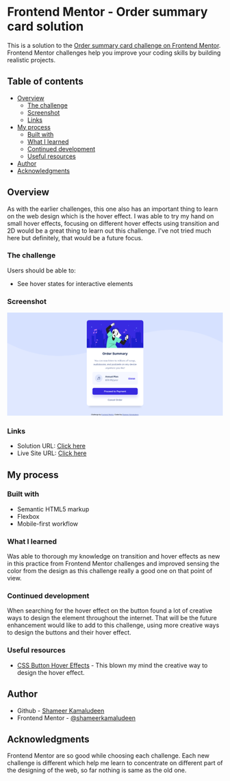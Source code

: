 # Frontend Mentor - Order summary card solution

This is a solution to the [Order summary card challenge on Frontend Mentor](https://www.frontendmentor.io/challenges/order-summary-component-QlPmajDUj). Frontend Mentor challenges help you improve your coding skills by building realistic projects. 

## Table of contents

- [Overview](#overview)
  - [The challenge](#the-challenge)
  - [Screenshot](#screenshot)
  - [Links](#links)
- [My process](#my-process)
  - [Built with](#built-with)
  - [What I learned](#what-i-learned)
  - [Continued development](#continued-development)
  - [Useful resources](#useful-resources)
- [Author](#author)
- [Acknowledgments](#acknowledgments)

## Overview

As with the earlier challenges, this one also has an important thing to learn on the web design which is the hover effect. I was able to try my hand on small hover effects, focusing on different hover effects using transition and 2D would be a great thing to learn out this challenge. I've not tried much here but definitely, that would be a future focus.  

### The challenge

Users should be able to:

- See hover states for interactive elements

### Screenshot

![](./screenshot.png)

### Links

- Solution URL: [Click here](https://github.com/shameerkamaludeen/order-summary-component)
- Live Site URL: [Click here](https://shameerkamaludeen.github.io/order-summary-component/)

## My process

### Built with

- Semantic HTML5 markup
- Flexbox
- Mobile-first workflow

### What I learned

Was able to thorough my knowledge on transition and hover effects as new in this practice from Frontend Mentor challenges and improved sensing the color from the design as this challenge really a good one on that point of view.

### Continued development

When searching for the hover effect on the button found a lot of creative ways to design the element throughout the internet. That will be the future enhancement would like to add to this challenge, using more creative ways to design the buttons and their hover effect.

### Useful resources

- [CSS Button Hover Effects](https://freefrontend.com/css-button-hover-effects/) - This blown my mind the creative way to design the hover effect.

## Author

- Github - [Shameer Kamaludeen](https://github.com/shameerkamaludeen)
- Frontend Mentor - [@shameerkamaludeen](https://www.frontendmentor.io/profile/shameerkamaludeen)

## Acknowledgments

Frontend Mentor are so good while choosing each challenge. Each new challenge is different which help me learn to concentrate on different part of the designing of the web, so far nothing is same as the old one.  
